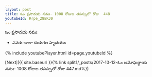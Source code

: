 ```yaml
---
layout: post
title: ఓం ప్రసాదయ నమః- 1008 రోజుల తపస్సులో రోజు  448
youtubeId: Rrpe_28BKJ0
---
```

 
 
 ఓం ప్రసాదయ నమః  
 
 -  ఎవరు చాలా దయగల హృదయం 
 
  
 
  
 
 
 
 
 
 


{% include youtubePlayer.html id=page.youtubeId %}
 
[Next]({{ site.baseurl }}{% link  split1/_posts/2017-10-12-ఓం అమోఘర్థాయ నమః- 1008 రోజుల తపస్సులో రోజు  447.md%})
 
